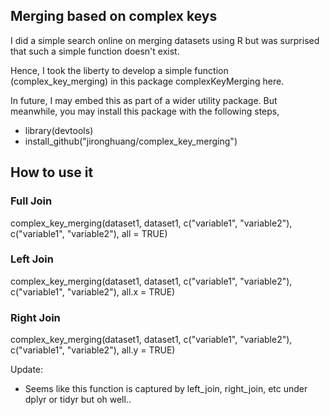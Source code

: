 ## Merging based on complex keys

I did a simple search online on merging datasets using R but was surprised that such a simple function doesn't exist.

Hence, I took the liberty to develop a simple function (complex_key_merging) in this package complexKeyMerging here. 

In future, I may embed this as part of a wider utility package. But meanwhile, you may install this package with the following steps,

- library(devtools)
- install_github("jironghuang/complex_key_merging")

## How to use it

### Full Join
complex_key_merging(dataset1, dataset1, c("variable1", "variable2"), c("variable1", "variable2"), all = TRUE)    

### Left Join
complex_key_merging(dataset1, dataset1, c("variable1", "variable2"), c("variable1", "variable2"), all.x = TRUE)

### Right Join
complex_key_merging(dataset1, dataset1, c("variable1", "variable2"), c("variable1", "variable2"), all.y = TRUE)

Update:
- Seems like this function is captured by left_join, right_join, etc under dplyr or tidyr but oh well..

